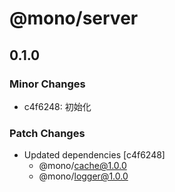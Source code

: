 # @mono/server

## 0.1.0

### Minor Changes

- c4f6248: 初始化

### Patch Changes

- Updated dependencies [c4f6248]
  - @mono/cache@1.0.0
  - @mono/logger@1.0.0
